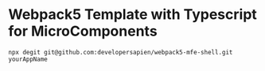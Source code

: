 # Webpack5 Template with Typescript for MicroComponents 
`npx degit git@github.com:developersapien/webpack5-mfe-shell.git yourAppName`